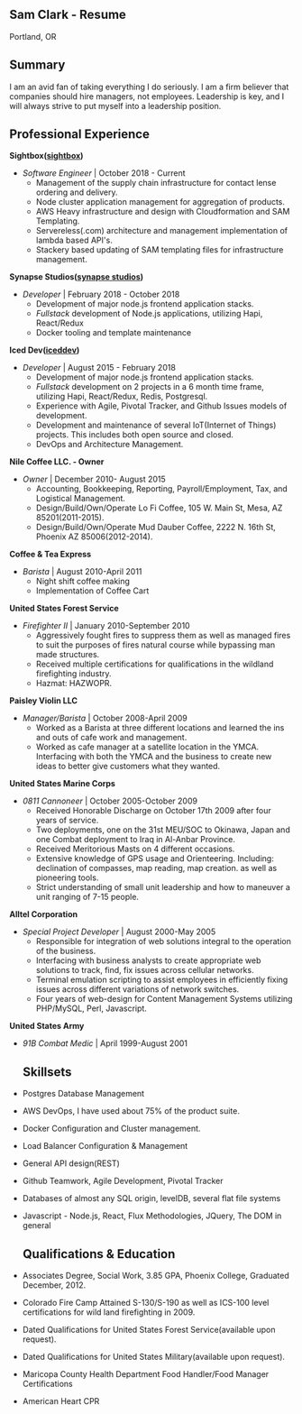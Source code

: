 Sam Clark - Resume
-----------------
Portland, OR

Summary
-----

I am an avid fan of taking everything I do seriously.  I am a firm believer that companies should hire managers, not employees.  Leadership is key, and I will always strive to put myself into a leadership position.


Professional Experience  
-----------

**Sightbox([sightbox](https://sightbox.com))**

* *Software Engineer* | October 2018 - Current
    * Management of the supply chain infrastructure for contact lense ordering and delivery.
    * Node cluster application management for aggregation of products.
    * AWS Heavy infrastructure and design with Cloudformation and SAM Templating.
    * Servereless(.com) architecture and management implementation of lambda based API's.
    * Stackery based updating of SAM templating files for infrastructure management.


**Synapse Studios([synapse studios](https://synapsestudios.com))**

* *Developer* | February 2018 - October 2018
    * Development of major node.js frontend application stacks.
    * *Fullstack* development of Node.js applications, utilizing Hapi, React/Redux
    * Docker tooling and template maintenance

**Iced Dev([iceddev](http://iceddev.com))**

* *Developer* | August 2015 - February 2018
    * Development of major node.js frontend application stacks.
    * *Fullstack* development on 2 projects in a 6 month time frame, utilizing Hapi, React/Redux, Redis, Postgresql.
    * Experience with Agile, Pivotal Tracker, and Github Issues models of development.
    * Development and maintenance of several IoT(Internet of Things) projects.  This includes both open source and closed.
    * DevOps and Architecture Management.

**Nile Coffee LLC. - Owner**

* *Owner* | December 2010- August 2015
  * Accounting, Bookkeeping, Reporting, Payroll/Employment, Tax, and Logistical Management.
  * Design/Build/Own/Operate Lo Fi Coffee, 105 W. Main St, Mesa, AZ 85201(2011-2015).
  * Design/Build/Own/Operate Mud Dauber Coffee, 2222 N. 16th St, Phoenix AZ 85006(2012-2014).

**Coffee & Tea Express**

* *Barista* | August 2010-April 2011
  * Night shift coffee making
  * Implementation of Coffee Cart

**United States Forest Service**

* *Firefighter II* | January 2010-September 2010
  * Aggressively fought fires to suppress them as well as managed fires to suit the purposes of fires natural course while bypassing man made structures.
  * Received multiple certifications for qualifications in the wildland firefighting industry.
  * Hazmat: HAZWOPR.

**Paisley Violin LLC**

* *Manager/Barista* | October 2008-April 2009
  * Worked as a Barista at three different locations and learned the ins and outs of cafe work and management.
  * Worked as cafe manager at a satellite location in the YMCA. Interfacing with both the YMCA and the business to create new ideas to better give customers what they wanted.

**United States Marine Corps**

* *0811 Cannoneer* | October 2005-October 2009
  * Received Honorable Discharge on October 17th 2009 after four years of service.
  * Two deployments, one on the 31st MEU/SOC to Okinawa, Japan and one Combat deployment to Iraq in Al-Anbar Province.
  * Received Meritorious Masts on 4 different occasions.
  * Extensive knowledge of GPS usage and Orienteering. Including: declination of compasses, map reading, map creation. as well as pioneering tools.
  * Strict understanding of small unit leadership and how to maneuver a unit ranging of 7-15 people.

**Alltel Corporation**

* *Special Project Developer* | August 2000-May 2005
  * Responsible for integration of web solutions integral to the operation of the business.
  * Interfacing with business analysts to create appropriate web solutions to track, find, fix issues across cellular networks.
  * Terminal emulation scripting to assist employees in efficiently fixing issues across different variations of network switches.
  * Four years of web-design for Content Management Systems utilizing PHP/MySQL, Perl, Javascript.

**United States Army**

* *91B Combat Medic* | April 1999-August 2001

    Skillsets
    ---
* Postgres Database Management
* AWS DevOps, I have used about 75% of the product suite.
* Docker Configuration and Cluster management.
* Load Balancer Configuration & Management
* General API design(REST)
* Github Teamwork, Agile Development, Pivotal Tracker
* Databases of almost any SQL origin, levelDB, several flat file systems
* Javascript - Node.js, React, Flux Methodologies, JQuery, The DOM in general

    Qualifications & Education
    -----------------

* Associates Degree, Social Work, 3.85 GPA, Phoenix College, Graduated December, 2012.
* Colorado Fire Camp Attained S-130/S-190 as well as ICS-100 level certifications for wild land firefighting in 2009.
* Dated Qualifications for United States Forest Service(available upon request).
* Dated Qualifications for United States Military(available upon request).
* Maricopa County Health Department Food Handler/Food Manager Certifications
* American Heart CPR